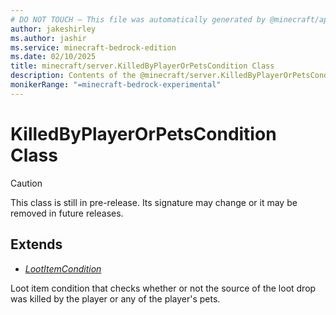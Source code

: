 ```yaml
---
# DO NOT TOUCH — This file was automatically generated by @minecraft/api-docs-generator, to report problems file an issue at https://github.com/Mojang/minecraft-scripting-libraries
author: jakeshirley
ms.author: jashir
ms.service: minecraft-bedrock-edition
ms.date: 02/10/2025
title: minecraft/server.KilledByPlayerOrPetsCondition Class
description: Contents of the @minecraft/server.KilledByPlayerOrPetsCondition class.
monikerRange: "=minecraft-bedrock-experimental"
---
```

# KilledByPlayerOrPetsCondition Class

> [!CAUTION]
> This class is still in pre-release.  Its signature may change or it may be removed in future releases.

## Extends
- [*LootItemCondition*](LootItemCondition.md)

Loot item condition that checks whether or not the source of the loot drop was killed by the player or any of the player's pets.
